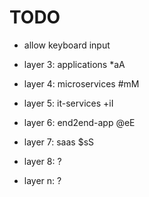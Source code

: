 # TODO

- allow keyboard input


- layer 3: applications *aA
- layer 4: microservices #mM
- layer 5: it-services +iI
- layer 6: end2end-app @eE
- layer 7: saas $sS
- layer 8: ?
- layer n: ?
